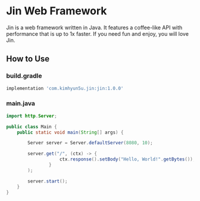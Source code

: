 # Jin Web Framework

Jin is a web framework written in Java. It features a coffee-like API with performance that is up to 1x faster. If you need fun and enjoy, you will love Jin.

## How to Use

### build.gradle
``` groovy
implementation 'com.kimhyun5u.jin:jin:1.0.0'
```

### main.java
``` java
import http.Server;

public class Main {
    public static void main(String[] args) {

        Server server = Server.defaultServer(8080, 10);

        server.get("/", (ctx) -> {
                    ctx.response().setBody("Hello, World!".getBytes());
                }
        );

        server.start();
    }
}
```
